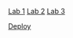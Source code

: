 

[Lab 1](https://github.com/odai1990/cookie-stand-admin/pull/2)
[Lab 2](https://github.com/odai1990/cookie-stand-admin/pull/3)
[Lab 3](https://github.com/odai1990/cookie-stand-admin/pull/4)

[Deploy](https://cookie-stand-admin-sand.vercel.app/)

